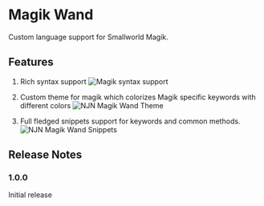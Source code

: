 # Magik Wand

Custom language support for Smallworld Magik.

## Features

1. Rich syntax support
![Magik syntax support]()

1. Custom theme for magik which colorizes Magik specific keywords with different colors
![NJN Magik Wand Theme](http://)

1. Full fledged snippets support for keywords and common methods.
![NJN Magik Wand Snippets](http://)

## Release Notes

### 1.0.0

Initial release
